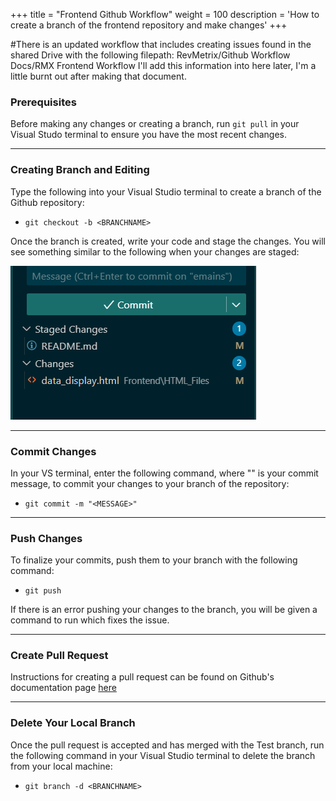 +++
title = "Frontend Github Workflow"
weight = 100
description = 'How to create a branch of the frontend repository and make changes'
+++

#There is an updated workflow that includes creating issues found in the shared Drive with the following filepath:
RevMetrix/Github Workflow Docs/RMX Frontend Workflow
I'll add this information into here later, I'm a little burnt out after making that document.

### Prerequisites
Before making any changes or creating a branch, run `git pull` in your Visual Studo terminal to ensure you have the most recent changes.



---
### Creating Branch and Editing
Type the following into your Visual Studio terminal to create a branch of the Github repository:
- `git checkout -b <BRANCHNAME>`    

Once the branch is created, write your code and stage the changes. You will see something similar to the following when your changes are staged:

![](staging.png?width=25vw&lightbox=false)

---
### Commit Changes
In your VS terminal, enter the following command, where "<MESSAGE>" is your commit message, to commit your changes to your branch of the repository:
- `git commit -m "<MESSAGE>"`

---
### Push Changes
To finalize your commits, push them to your branch with the following command:
- `git push`

If there is an error pushing your changes to the branch, you will be given a command to run which fixes the issue.

---
### Create Pull Request
Instructions for creating a pull request can be found on Github's documentation page [here](https://docs.github.com/en/pull-requests/collaborating-with-pull-requests/proposing-changes-to-your-work-with-pull-requests/creating-a-pull-request)

---
### Delete Your Local Branch
Once the pull request is accepted and has merged with the Test branch, run the following command in your Visual Studio terminal to delete the branch from your local machine:
- `git branch -d <BRANCHNAME>`
